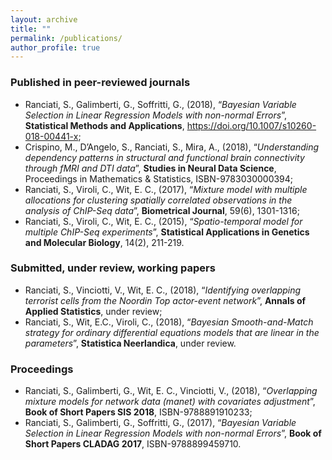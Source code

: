 ```yaml
---
layout: archive
title: ""
permalink: /publications/
author_profile: true
---
```

### Published in peer-reviewed journals

* Ranciati, S., Galimberti, G., Soffritti, G., (2018), “*Bayesian Variable Selection in Linear Regression Models with non-normal Errors*”, **Statistical Methods and Applications**, https://doi.org/10.1007/s10260-018-00441-x;
* Crispino, M., D’Angelo, S., Ranciati, S., Mira, A., (2018), “*Understanding dependency patterns in structural and functional brain connectivity through fMRI and DTI data*”, **Studies in Neural Data Science**, Proceedings in Mathematics & Statistics, ISBN-9783030000394;
* Ranciati, S., Viroli, C., Wit, E. C., (2017), “*Mixture model with multiple allocations for clustering spatially correlated observations in the analysis of ChIP-Seq data*”, **Biometrical Journal**, 59(6), 1301-1316;
* Ranciati, S., Viroli, C., Wit, E. C., (2015), “*Spatio-temporal model for multiple ChIP-Seq experiments*”, **Statistical Applications in Genetics and Molecular Biology**, 14(2), 211-219.

### Submitted, under review, working papers

* Ranciati, S., Vinciotti, V., Wit, E. C., (2018), “*Identifying overlapping terrorist cells from the Noordin Top actor-event network*”, **Annals of Applied Statistics**, under review;
* Ranciati, S., Wit, E.C., Viroli, C., (2018), “*Bayesian Smooth-and-Match strategy for ordinary differential equations models that are linear in the parameters*”, **Statistica Neerlandica**, under review.

### Proceedings

* Ranciati, S., Galimberti, G., Wit, E. C., Vinciotti, V., (2018), “*Overlapping mixture models for network data (manet) with covariates adjustment*”, **Book of Short Papers SIS 2018**, ISBN-9788891910233;
* Ranciati, S., Galimberti, G., Soffritti, G., (2017), “*Bayesian Variable Selection in Linear Regression Models with non-normal Errors*”, **Book of Short Papers CLADAG 2017**, ISBN-9788899459710.
